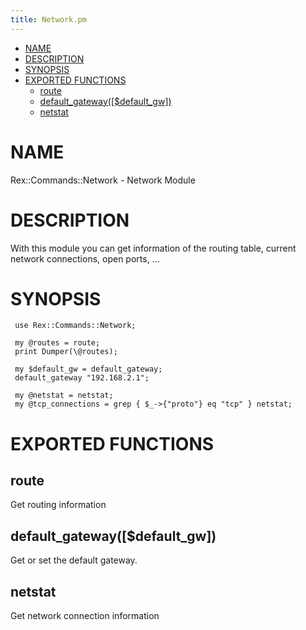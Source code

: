 ```yaml
---
title: Network.pm
---
```


-   [NAME](#NAME)
-   [DESCRIPTION](#DESCRIPTION)
-   [SYNOPSIS](#SYNOPSIS)
-   [EXPORTED FUNCTIONS](#EXPORTED-FUNCTIONS)
    -   [route](#route)
    -   [default\_gateway(\[$default\_gw\])](#default_gateway-default_gw-)
    -   [netstat](#netstat)

# NAME

Rex::Commands::Network - Network Module

# DESCRIPTION

With this module you can get information of the routing table, current network connections, open ports, ...

# SYNOPSIS

     use Rex::Commands::Network;
     
     my @routes = route;
     print Dumper(\@routes);
     
     my $default_gw = default_gateway;
     default_gateway "192.168.2.1";
     
     my @netstat = netstat;
     my @tcp_connections = grep { $_->{"proto"} eq "tcp" } netstat;

# EXPORTED FUNCTIONS

## route

Get routing information

## default\_gateway(\[$default\_gw\])

Get or set the default gateway.

## netstat

Get network connection information
